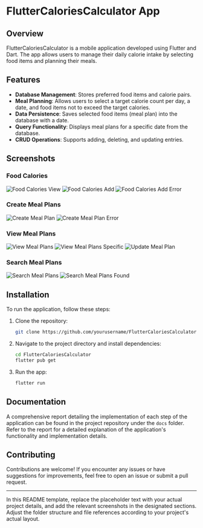 # FlutterCaloriesCalculator App

## Overview

FlutterCaloriesCalculator is a mobile application developed using Flutter and Dart. The app allows users to manage their daily calorie intake by selecting food items and planning their meals.

## Features

- **Database Management**: Stores preferred food items and calorie pairs.
- **Meal Planning**: Allows users to select a target calorie count per day, a date, and food items not to exceed the target calories.
- **Data Persistence**: Saves selected food items (meal plan) into the database with a date.
- **Query Functionality**: Displays meal plans for a specific date from the database.
- **CRUD Operations**: Supports adding, deleting, and updating entries.

## Screenshots

### Food Calories
![Food Calories View](https://github.com/ahmaad-ansari/SOFE4640U-Assignment-3/assets/88805493/5aa78bd6-72ee-4826-9998-0e28b0ee27d0)
![Food Calories Add](https://github.com/ahmaad-ansari/SOFE4640U-Assignment-3/assets/88805493/7c138816-8eaf-4842-ac38-e366f9efeb5e)
![Food Calories Add Error](https://github.com/ahmaad-ansari/SOFE4640U-Assignment-3/assets/88805493/39f694a1-e25f-4fbc-a9e2-161376263486)

### Create Meal Plans
![Create Meal Plan](https://github.com/ahmaad-ansari/SOFE4640U-Assignment-3/assets/88805493/ecbe58a6-3835-4907-84d9-aaef26e9efe8)
![Create Meal Plan Error](https://github.com/ahmaad-ansari/SOFE4640U-Assignment-3/assets/88805493/656f9e50-4173-411b-96ed-147812a41396)

### View Meal Plans
![View Meal Plans](https://github.com/ahmaad-ansari/SOFE4640U-Assignment-3/assets/88805493/ee93e9d6-0f50-4d31-8bc1-88c7978bc5b0)
![View Meal Plans Specific](https://github.com/ahmaad-ansari/SOFE4640U-Assignment-3/assets/88805493/214d01cc-83e8-4d7a-8ed7-5917220c13d3)
![Update Meal Plan](https://github.com/ahmaad-ansari/SOFE4640U-Assignment-3/assets/88805493/c4678a38-06f3-4d4a-9d2a-755fd0778864)

### Search Meal Plans
![Search Meal Plans](https://github.com/ahmaad-ansari/SOFE4640U-Assignment-3/assets/88805493/ee159ffd-31c1-44bb-8d77-c054dab4a635)
![Search Meal Plans Found](https://github.com/ahmaad-ansari/SOFE4640U-Assignment-3/assets/88805493/cadb4da7-021f-40c4-84a0-c2c294589c8f)


## Installation

To run the application, follow these steps:

1. Clone the repository:

   ```bash
   git clone https://github.com/yourusername/FlutterCaloriesCalculator.git
   ```

2. Navigate to the project directory and install dependencies:

   ```bash
   cd FlutterCaloriesCalculator
   flutter pub get
   ```

3. Run the app:

   ```bash
   flutter run
   ```

## Documentation

A comprehensive report detailing the implementation of each step of the application can be found in the project repository under the `docs` folder. Refer to the report for a detailed explanation of the application's functionality and implementation details.

## Contributing

Contributions are welcome! If you encounter any issues or have suggestions for improvements, feel free to open an issue or submit a pull request.

---

In this README template, replace the placeholder text with your actual project details, and add the relevant screenshots in the designated sections. Adjust the folder structure and file references according to your project's actual layout.
